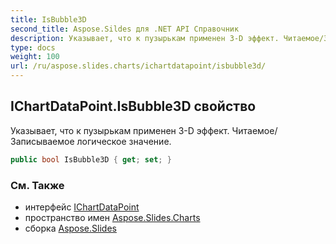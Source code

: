```yaml
---
title: IsBubble3D
second_title: Aspose.Sildes для .NET API Справочник
description: Указывает, что к пузырькам применен 3-D эффект. Читаемое/Записываемое логическое значение.
type: docs
weight: 100
url: /ru/aspose.slides.charts/ichartdatapoint/isbubble3d/
---
```


## IChartDataPoint.IsBubble3D свойство

Указывает, что к пузырькам применен 3-D эффект. Читаемое/Записываемое логическое значение.

```csharp
public bool IsBubble3D { get; set; }
```

### См. Также

* интерфейс [IChartDataPoint](../../ichartdatapoint)
* пространство имен [Aspose.Slides.Charts](../../ichartdatapoint)
* сборка [Aspose.Slides](../../../)

<!-- DO NOT EDIT: сгенерировано xmldocmd для Aspose.Slides.dll -->